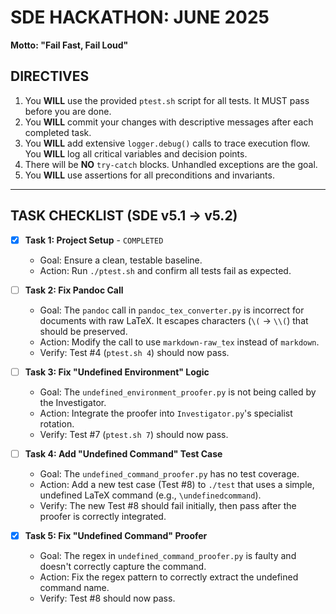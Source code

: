 # SDE HACKATHON: JUNE 2025

**Motto: "Fail Fast, Fail Loud"**

## DIRECTIVES

1.  You **WILL** use the provided `ptest.sh` script for all tests. It MUST pass before you are done.
2.  You **WILL** commit your changes with descriptive messages after each completed task.
3.  You **WILL** add extensive `logger.debug()` calls to trace execution flow. You **WILL** log all critical variables and decision points.
4.  There will be **NO** `try-catch` blocks. Unhandled exceptions are the goal.
5.  You **WILL** use assertions for all preconditions and invariants.

---

## TASK CHECKLIST (SDE v5.1 -> v5.2)

-   [x] **Task 1: Project Setup** - `COMPLETED`
    -   Goal: Ensure a clean, testable baseline.
    -   Action: Run `./ptest.sh` and confirm all tests fail as expected.

-   [ ] **Task 2: Fix Pandoc Call**
    -   Goal: The `pandoc` call in `pandoc_tex_converter.py` is incorrect for documents with raw LaTeX. It escapes characters (`\(` -> `\\(`) that should be preserved.
    -   Action: Modify the call to use `markdown-raw_tex` instead of `markdown`.
    -   Verify: Test #4 (`ptest.sh 4`) should now pass.

-   [ ] **Task 3: Fix "Undefined Environment" Logic**
    -   Goal: The `undefined_environment_proofer.py` is not being called by the Investigator.
    -   Action: Integrate the proofer into `Investigator.py`'s specialist rotation.
    -   Verify: Test #7 (`ptest.sh 7`) should now pass.

-   [ ] **Task 4: Add "Undefined Command" Test Case**
    -   Goal: The `undefined_command_proofer.py` has no test coverage.
    -   Action: Add a new test case (Test #8) to `./test` that uses a simple, undefined LaTeX command (e.g., `\undefinedcommand`).
    -   Verify: The new Test #8 should fail initially, then pass after the proofer is correctly integrated.

-   [x] **Task 5: Fix "Undefined Command" Proofer**
    -   Goal: The regex in `undefined_command_proofer.py` is faulty and doesn't correctly capture the command.
    -   Action: Fix the regex pattern to correctly extract the undefined command name.
    -   Verify: Test #8 should now pass.
